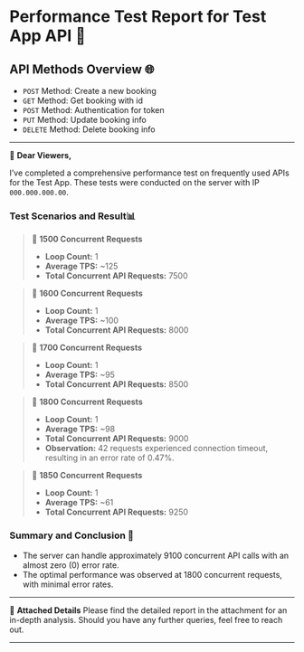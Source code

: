 # Performance Test Report for Test App API 🚀

## API Methods Overview 🌐
- `POST` Method: Create a new booking
- `GET` Method: Get booking with id
- `POST` Method: Authentication for token
- `PUT` Method: Update booking info
- `DELETE` Method: Delete booking info

---

📢 **Dear Viewers,**

I’ve completed a comprehensive performance test on frequently used APIs for the Test App. These tests were conducted on the server with IP `000.000.000.00`.

### Test Scenarios and Result📊

> 🔹 **1500 Concurrent Requests**
> - **Loop Count:** 1
> - **Average TPS:** ~125
> - **Total Concurrent API Requests:** 7500

> 🔹 **1600 Concurrent Requests**
> - **Loop Count:** 1
> - **Average TPS:** ~100
> - **Total Concurrent API Requests:** 8000

> 🔹 **1700 Concurrent Requests**
> - **Loop Count:** 1
> - **Average TPS:** ~95
> - **Total Concurrent API Requests:** 8500

> 🔹 **1800 Concurrent Requests**
> - **Loop Count:** 1
> - **Average TPS:** ~98
> - **Total Concurrent API Requests:** 9000
> - **Observation:** 42 requests experienced connection timeout, resulting in an error rate of 0.47%.

> 🔹 **1850 Concurrent Requests**
> - **Loop Count:** 1
> - **Average TPS:** ~61
> - **Total Concurrent API Requests:** 9250

### Summary and Conclusion 📝

- The server can handle approximately 9100 concurrent API calls with an almost zero (0) error rate.
- The optimal performance was observed at 1800 concurrent requests, with minimal error rates.

---

📎 **Attached Details**
Please find the detailed report in the attachment for an in-depth analysis. Should you have any further queries, feel free to reach out.

---
